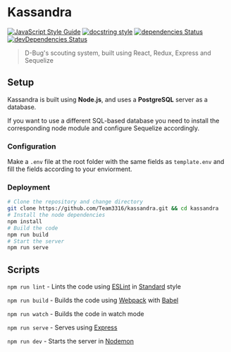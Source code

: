 # Kassandra

[![JavaScript Style Guide](https://img.shields.io/badge/code_style-standard-brightgreen.svg)](https://standardjs.com) 
[![docstring style](https://img.shields.io/badge/docstring%20style-jsdocs-brightgreen.svg)](http://usejsdoc.org/)
[![dependencies Status](https://img.shields.io/david/Team3316/kassandra.svg)](https://david-dm.org/Team3316/kassandra)
[![devDependencies Status](https://img.shields.io/david/dev/Team3316/kassandra.svg)](https://david-dm.org/Team3316/kassandra?type=dev) 
>D-Bug's scouting system, built using React, Redux, Express and Sequelize

## Setup

Kassandra is built using **Node.js**, and uses a **PostgreSQL** server as a database.

If you want to use a different SQL-based database you need to install the corresponding node module and configure Sequelize accordingly.

### Configuration

Make a `.env` file at the root folder with the same fields as `template.env` and fill the fields according to your enviorment.

### Deployment

```Bash
# Clone the repository and change directory
git clone https://github.com/Team3316/kassandra.git && cd kassandra
# Install the node dependencies
npm install
# Build the code
npm run build
# Start the server
npm run serve
```

## Scripts

`npm run lint` - Lints the code using [ESLint](https://eslint.org/) in [Standard](https://standardjs.com/) style

`npm run build` - Builds the code using [Webpack](https://webpack.js.org/) with [Babel](https://babeljs.io/)

`npm run watch` - Builds the code in watch mode

`npm run serve` - Serves using [Express](https://expressjs.com/)

`npm run dev` - Starts the server in [Nodemon](https://nodemon.io/)
